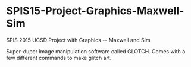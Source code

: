 # SPIS15-Project-Graphics-Maxwell-Sim
SPIS 2015 UCSD Project with Graphics -- Maxwell and Sim

Super-duper image manipulation software called GLOTCH. Comes with a few different commands to make glitch art.
